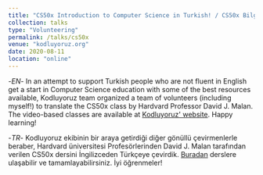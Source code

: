 ```yaml
---
title: "CS50x Introduction to Computer Science in Turkish! / CS50x Bilgisayar Bilimlerine Giriş dersi artık Türkçe!"
collection: talks
type: "Volunteering"
permalink: /talks/cs50x
venue: "kodluyoruz.org"
date: 2020-08-11
location: "online"
---
```


-<i>EN</i>- In an attempt to support Turkish people who are not fluent in English get a start in Computer Science education with some of the best resources available, Kodluyoruz team organized a team of volunteers (including myself!) to translate the CS50x class by Hardvard Professor David J. Malan. The video-based classes are available at [Kodluyoruz' website](https://courses.kodluyoruz.org/). Happy learning!

-<i>TR</i>- Kodluyoruz ekibinin bir araya getirdiği diğer gönüllü çevirmenlerle beraber, Hardvard üniversitesi Profesörlerinden David J. Malan tarafından verilen CS50x dersini İngilizceden Türkçeye çevirdik. [Buradan](https://courses.kodluyoruz.org/) derslere ulaşabilir ve tamamlayabilirsiniz. İyi öğrenmeler!
